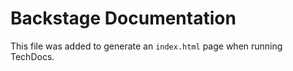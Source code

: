# Backstage Documentation

This file was added to generate an `index.html` page when running TechDocs.
